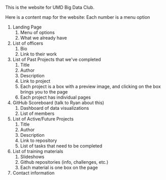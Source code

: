 This is the website for UMD Big Data Club. 

Here is a content map for the website:
Each number is a menu option
1. Landing Page
    1. Menu of options
    2. What we already have
2. List of officers
    1. Bio
    2. Link to their work
3. List of Past Projects that we've completed
    1. Title
    2. Author
    3. Description
    4. Link to project
    5. Each project is a box with a preview image, and clicking on the box brings you to the page
    6. Each project has individual pages
4. GitHub Scoreboard (talk to Ryan about this)
    1. Dashboard of data visualizations
    2. List of members
5. List of Active/Future Projects
    1. Title
    2. Author
    3. Description
    4. Link to repository
    5. List of tasks that need to be completed
6. List of training materials
    1. Slideshows
    2. Github repositories (info, challenges, etc.)
    3. Each material is one box on the page
7. Contact information
